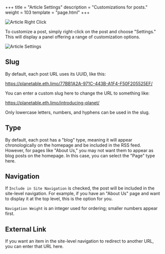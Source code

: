 +++
title = "Article Settings"
description = "Customizations for posts."
weight = 103
template = "page.html"
+++

<img src="../../assets/screenshots/article-right-click.png" alt="Article Right Click" class="screenshot" />

To customize a post, simply right-click on the post and choose "Settings." This will display a panel offering a range of customization options.

<img src="../../assets/screenshots/article-settings.png" alt="Article Settings" class="screenshot" />

## Slug

By default, each post URL uses its UUID, like this:

<a href="https://planetable.eth.limo/77BB1A2A-971C-443B-A1F4-F50F205525EF/" target="_blank">https://planetable.eth.limo/77BB1A2A-971C-443B-A1F4-F50F205525EF/</a>

You can enter a custom slug here to change the URL to something like:

<a href="https://planetable.eth.limo/introducing-planet/" target="_blank">https://planetable.eth.limo/introducing-planet/</a>

Only lowercase letters, numbers, and hyphens can be used in the slug.

## Type

By default, each post has a "blog" type, meaning it will appear chronologically on the homepage and be included in the RSS feed. However, for pages like "About Us," you may not want them to appear as blog posts on the homepage. In this case, you can select the "Page" type here.

## Navigation

If `Include in Site Navigation` is checked, the post will be included in the site-level navigation. For example, if you have an "About Us" page and want to display it at the top level, this is the option for you.

`Navigation Weight` is an integer used for ordering; smaller numbers appear first.

## External Link

If you want an item in the site-level navigation to redirect to another URL, you can enter that URL here.